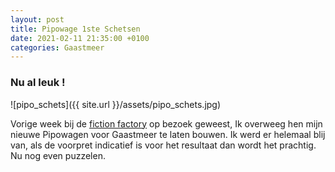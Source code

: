 ```yaml
---
layout: post
title: Pipowage 1ste Schetsen
date: 2021-02-11 21:35:00 +0100
categories: Gaastmeer
---
```


### Nu al leuk !

![pipo_schets]({{ site.url }}/assets/pipo_schets.jpg)

Vorige week bij de [fiction factory](https://www.fictionfactory.nl/en/who/workshop/) op bezoek geweest, Ik overweeg hen mijn nieuwe Pipowagen voor Gaastmeer te laten bouwen. Ik werd er helemaal blij van, als de voorpret indicatief is voor het resultaat dan wordt het prachtig. Nu nog even puzzelen.
